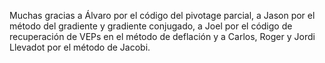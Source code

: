 Muchas gracias a Álvaro por el código del pivotage parcial, a Jason por el método del gradiente y gradiente conjugado,
a Joel por el código de recuperación de VEPs en el método de deflación 
y a Carlos, Roger y Jordi Llevadot por el método de Jacobi. 
